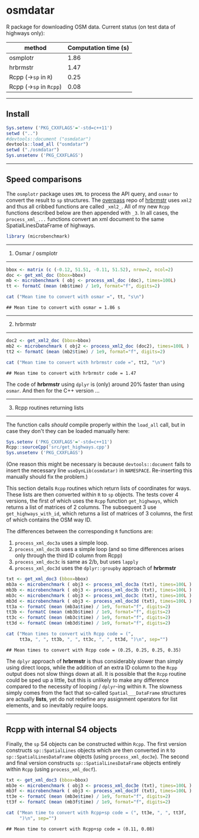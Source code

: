 osmdatar
========

R package for downloading OSM data. Current status (on test data of highways only):

| method                     | Computation time (s) |
|----------------------------|----------------------|
| osmplotr                   | 1.86                 |
| hrbrmstr                   | 1.47                 |
| Rcpp (-&gt;`sp` in `R`)    | 0.25                 |
| Rcpp (-&gt;`sp` in `Rcpp`) | 0.08                 |

------------------------------------------------------------------------

Install
-------

``` r
Sys.setenv ('PKG_CXXFLAGS'='-std=c++11')
setwd ("..")
#devtools::document ("osmdatar")
devtools::load_all ("osmdatar")
setwd ("./osmdatar")
Sys.unsetenv ('PKG_CXXFLAGS')
```

------------------------------------------------------------------------

Speed comparisons
-----------------

The `osmplotr` package uses `XML` to process the API query, and `osmar` to convert the result to `sp` structures. The [overpass](https://github.com/hrbrmstr/overpass/) repo of [hrbrmstr](https://github.com/hrbrmstr) uses `xml2` and thus all cribbed functions are called `_xml2_`. All of my new `Rcpp` functions described below are then appended with `_3`. In all cases, the `process_xml_...` functions convert an xml document to the same SpatialLinesDataFrame of highways.

``` r
library (microbenchmark)
```

------------------------------------------------------------------------

1. Osmar / osmplotr
-------------------

``` r
bbox <- matrix (c (-0.12, 51.51, -0.11, 51.52), nrow=2, ncol=2) 
doc <- get_xml_doc (bbox=bbox)
mb <- microbenchmark ( obj <- process_xml_doc (doc), times=100L)
tt <- formatC (mean (mb$time) / 1e9, format="f", digits=2)
```

``` r
cat ("Mean time to convert with osmar =", tt, "s\n")
```

    ## Mean time to convert with osmar = 1.86 s

------------------------------------------------------------------------

2. hrbrmstr
-----------

``` r
doc2 <- get_xml2_doc (bbox=bbox)
mb2 <- microbenchmark ( obj2 <- process_xml2_doc (doc2), times=100L )
tt2 <- formatC (mean (mb2$time) / 1e9, format="f", digits=2)
```

``` r
cat ("Mean time to convert with hrbrmstr code =", tt2, "\n")
```

    ## Mean time to convert with hrbrmstr code = 1.47

The code of **hrbrmstr** using `dplyr` is (only) around 20% faster than using `osmar`. And then for the C++ version ...

------------------------------------------------------------------------

3. Rcpp routines returning lists
--------------------------------

The function calls *should* compile properly within the `load_all` call, but in case they don't they can be loaded manually here:

``` r
Sys.setenv ('PKG_CXXFLAGS'='-std=c++11')
Rcpp::sourceCpp('src/get_highways.cpp')
Sys.unsetenv ('PKG_CXXFLAGS')
```

(One reason this might be necessary is because `devtools::document` fails to insert the necessary line `useDynLib(osmdatar)` in `NAMESPACE`. Re-inserting this manually should fix the problem.)

This section details `Rcpp` routines which return lists of coordinates for ways. These lists are then converted within `R` to `sp` objects. The tests cover 4 versions, the first of which uses the `Rcpp` function `get_highways`, which returns a list of matrices of 2 columns. The subsequent 3 use `get_highways_with_id`, which returns a list of matrices of 3 columns, the first of which contains the OSM way ID.

The differences between the corresponding `R` functions are:

1.  `process_xml_doc3a` uses a simple loop.
2.  `process_xml_doc3b` uses a simple loop (and so time differences arises only through the third ID column from Rcpp)
3.  `process_xml_doc3c` is same as 2/b, but uses `lapply`
4.  `process_xml_doc3d` uses the `dplyr::groupby` approach of **hrbrmstr**

``` r
txt <- get_xml_doc3 (bbox=bbox)
mb3a <- microbenchmark ( obj3 <- process_xml_doc3a (txt), times=100L )
mb3b <- microbenchmark ( obj3 <- process_xml_doc3b (txt), times=100L )
mb3c <- microbenchmark ( obj3 <- process_xml_doc3c (txt), times=100L )
mb3d <- microbenchmark ( obj3 <- process_xml_doc3d (txt), times=100L )
tt3a <- formatC (mean (mb3a$time) / 1e9, format="f", digits=2)
tt3b <- formatC (mean (mb3b$time) / 1e9, format="f", digits=2)
tt3c <- formatC (mean (mb3c$time) / 1e9, format="f", digits=2)
tt3d <- formatC (mean (mb3d$time) / 1e9, format="f", digits=2)
```

``` r
cat ("Mean times to convert with Rcpp code = (", 
     tt3a, ", ", tt3b, ", ", tt3c, ", ", tt3d, ")\n", sep="")
```

    ## Mean times to convert with Rcpp code = (0.25, 0.25, 0.25, 0.35)

The `dplyr` approach of **hrbrmstr** is thus considerably slower than simply using direct loops, while the addition of an extra ID column to the `Rcpp` output does not slow things down at all. It is possible that the `Rcpp` routine could be sped up a little, but this is unlikely to make any difference compared to the necessity of looping / `dplyr`-ing within `R`. The slowness simply comes from the fact that so-called `Spatial___DataFrame` structures are actually **lists**, yet do not redefine any assignment operators for list elements, and so inevitably require loops.

------------------------------------------------------------------------

Rcpp with internal S4 objects
-----------------------------

Finally, the `sp` S4 objects can be constructed within `Rcpp`. The first version constructs `sp::SpatialLines` objects which are then converted in `R` to `sp::SpatialLinesDataFrame` objects (using `process_xml_doc3e`). The second and final version constructs `sp::SpatialLinesDataFrame` objects entirely within `Rcpp` (using `process_xml_docf`).

``` r
txt <- get_xml_doc3 (bbox=bbox)
mb3e <- microbenchmark ( obj3 <- process_xml_doc3e (txt), times=100L )
mb3f <- microbenchmark ( obj3 <- process_xml_doc3f (txt), times=100L )
tt3e <- formatC (mean (mb3e$time) / 1e9, format="f", digits=2)
tt3f <- formatC (mean (mb3f$time) / 1e9, format="f", digits=2)
```

``` r
cat ("Mean time to convert with Rcpp+sp code = (", tt3e, ", ", tt3f, 
     ")\n", sep="")
```

    ## Mean time to convert with Rcpp+sp code = (0.11, 0.08)
